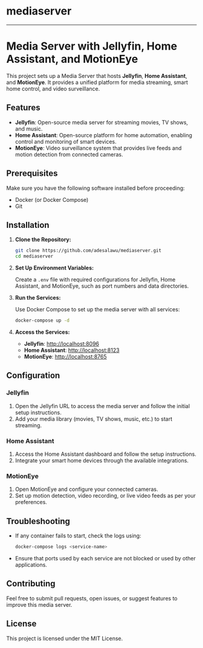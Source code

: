 # mediaserver

---

# Media Server with Jellyfin, Home Assistant, and MotionEye

This project sets up a Media Server that hosts **Jellyfin**, **Home Assistant**, and **MotionEye**. It provides a unified platform for media streaming, smart home control, and video surveillance.

## Features
- **Jellyfin**: Open-source media server for streaming movies, TV shows, and music.
- **Home Assistant**: Open-source platform for home automation, enabling control and monitoring of smart devices.
- **MotionEye**: Video surveillance system that provides live feeds and motion detection from connected cameras.

## Prerequisites

Make sure you have the following software installed before proceeding:
- Docker (or Docker Compose)
- Git

## Installation

1. **Clone the Repository:**

   ```bash
   git clone https://github.com/adesalawu/mediaserver.git
   cd mediaserver
   ```

2. **Set Up Environment Variables:**

   Create a `.env` file with required configurations for Jellyfin, Home Assistant, and MotionEye, such as port numbers and data directories.

3. **Run the Services:**

   Use Docker Compose to set up the media server with all services:

   ```bash
   docker-compose up -d
   ```

4. **Access the Services:**
   - **Jellyfin**: [http://localhost:8096](http://localhost:8096)
   - **Home Assistant**: [http://localhost:8123](http://localhost:8123)
   - **MotionEye**: [http://localhost:8765](http://localhost:8765)

## Configuration

### Jellyfin
1. Open the Jellyfin URL to access the media server and follow the initial setup instructions.
2. Add your media library (movies, TV shows, music, etc.) to start streaming.

### Home Assistant
1. Access the Home Assistant dashboard and follow the setup instructions.
2. Integrate your smart home devices through the available integrations.

### MotionEye
1. Open MotionEye and configure your connected cameras.
2. Set up motion detection, video recording, or live video feeds as per your preferences.

## Troubleshooting

- If any container fails to start, check the logs using:
  
  ```bash
  docker-compose logs <service-name>
  ```

- Ensure that ports used by each service are not blocked or used by other applications.

## Contributing

Feel free to submit pull requests, open issues, or suggest features to improve this media server.

## License

This project is licensed under the MIT License.
